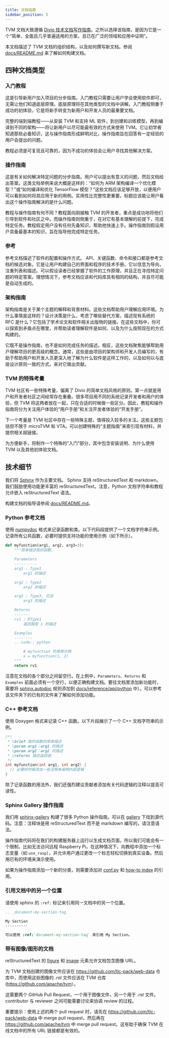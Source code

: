 ```yaml
---
title: 文档指南
sidebar_position: 5
---
```


TVM 文档大致遵循 [Divio 技术文档写作指南](https://documentation.divio.com)。之所以选择该指南，是因为它是一个“简单、全面且几乎普遍适用的方案，且已在广泛的领域和应用中证明”。

本文档描述了 TVM 文档的组织结构，以及如何撰写新文档。参阅 [docs/README.md](https://github.com/apache/tvm/tree/main/docs#build-locally) 来了解如何构建文档。

## 四种文档类型

### 入门教程

这是引导新用户加入项目的分步指南。入门教程只需要让用户学会使用软件即可，无需让他们知道底层原理。底层原理将在其他类型的文档中讲解。入门教程侧重于成功的初体验，它是将新手转变为新用户和开发人员的最重要文档。

完整的端到端教程——从安装 TVM 和支持 ML 软件，到创建和训练模型，再到编译到不同的架构——将让新用户以尽可能最有效的方式来使用 TVM。它让初学者知道那些必备知识，这与操作指南形成鲜明对比，操作指南旨在回答有一定经验的用户会提出的问题。

教程必须是可复现且可靠的，因为不成功的体验会让用户寻找其他解决方案。

### 操作指南

这是有关如何解决特定问题的分步指南。用户可以提出有意义的问题，然后文档给出答案。这类文档举例来说大概是这样的：“如何为 ARM 架构编译一个优化模型？”或“如何编译和优化 TensorFlow 模型？”这些文档应该足够开放，以便用户可以看到如何将其应用于新的用例。实用性比完整性更重要。标题应该能让用户看出这个操作指南解决的是什么问题。

教程与操作指南有何不同？教程面向刚接触 TVM 的开发者，重点是成功地将他们引导到软件和社区之中。而操作指南则侧重于，在对它有基本理解的前提下，完成特定任务。教程假定用户没有任何先备知识，帮助他快速上手。操作指南则假设用户具备最基本的知识，旨在指导他完成特定任务。

### 参考

参考文档描述了软件的配置和操作方式。 API、关键函数、命令和接口都是参考文档的候选对象。它是让用户构建自己的界面和程序的技术手册。它以信息为导向，注重列表和描述。可以假设读者已经掌握了软件的工作原理，并且正在寻找特定问题的特定答案。理想情况下，参考文档应该和代码库具有相同的结构，并且尽可能是自动生成的。

### 架构指南

架构指南是关于某个主题的解释和背景材料。这些文档帮助用户理解应用环境。为什么事情是这样的？设计决策是什么，考虑了哪些替代方案，描述现有系统的 RFC 是什么？它包括了学术论文和软件相关出版物的链接。在这些文档中，你可以探索到矛盾点在哪里，并帮助读者理解软件是如何、以及为什么按照现在的方式构建的。

它既不是操作指南，也不是如何完成任务的描述。相反，这些文档聚焦能够帮助用户理解项目的更高级的概念。通常，这些是由项目的架构师和开发人员编写的，有助于帮助用户和开发人员更深入地了解为什么软件是这样工作的，以及如何以与底层设计原则一致的方式，来对它做出贡献。

### TVM 的特殊考量

TVM 社区有一些特殊考量，偏离了 Divio 的简单文档风格的原则。第一点就是用户和开发者社区之间经常存在重叠。很多项目用不同的系统记录开发者和用户的体验，但 TVM 将这两者放在一起，只在合适的时候做一些区分。因此，教程和操作指南将分为关注用户体验的“用户手册”和关注开发者体验的“开发手册”。

下一个考量是 TVM 社区中存在一些特殊主题，值得投入较多的关注。这些主题包括但不限于 microTVM 和 VTA。可以创建特殊的“主题指南”来索引现有材料，并提供相关超链接。

为方便新手，将制作一个特殊的“入门”部分，其中包含安装说明、为什么使用 TVM 以及其他初体验文档。

## 技术细节

我们将 [Sphinx](http://sphinx-doc.org) 作为主要文档。 Sphinx 支持 reStructuredText 和 markdown。我们鼓励使用功能更丰富的 reStructuredText。注意，Python 文档字符串和教程允许嵌入 reStructuredText 语法。

构建文档的指导请参阅 [docs/README.md](https://github.com/apache/tvm/tree/main/docs#build-locally)。

### Python 参考文档

使用 [numpydoc](https://numpydoc.readthedocs.io/en/latest/) 格式来记录函数和类。以下代码段提供了一个文档字符串示例。记录所有公共函数，必要时提供支持功能的使用示例（如下所示）。

``` python
def myfunction(arg1, arg2, arg3=3):
    """简单描述我的函数。

    Parameters
    ----------
    arg1 : Type1
        arg1 的描述

    arg2 : Type2
        arg2 的描述

    arg3 : Type3, 可选
        arg3 的描述

    Returns
    -------
    rv1 : RType1
        返回类型 1 的描述

    Examples
    --------
    .. code:: python

        # myfunction 的使用示例
        x = myfunction(1, 2)
    """
    return rv1
```

注意在文档的各个部分之间留空行。在上例中，`Parameters`、`Returns` 和 `Examples` 前面必须有一个空行，以便正确构建文档。要往文档里添加新功能时，需要将 [sphinx.autodoc](http://www.sphinx-doc.org/en/master/ext/autodoc.html) 规则添加到 [docs/reference/api/python](https://github.com/apache/tvm/tree/main/docs/reference/api/python) 中）。可以参考该文件夹下的已有的文件来了解如何添加功能。

### C++ 参考文档

使用 Doxygen 格式来记录 C++ 函数。以下片段展示了一个 C++ 文档字符串的示例。

``` c++
/*!
 * \brief 我的函数的简单描述
 * \param arg1：arg1 的描述
 * \param arg2：arg2 的描述
 * \returns 描述返回值
 */
int myfunction(int arg1, int arg2) {
  // 必要的时候添加一些注释来阐明内部逻辑
}
```

除了记录函数的用法外，我们还强烈建议贡献者添加有关代码逻辑的注释以提高可读性。

### Sphinx Gallery 操作指南

我们用 [sphinx-gallery](https://sphinx-gallery.github.io/) 构建了很多 Python 操作指南。可以在 [gallery](https://github.com/apache/tvm/tree/main/gallery) 下找到源代码。注意：注释块是用 reStructuredText 而不是 markdown 编写的，请注意语法。

操作指南代码将在我们的构建服务器上运行以生成文档页面。所以我们可能会有一个限制，比如无法访问远程 Raspberry Pi，在这种情况下，向教程中添加一个标志变量（如 `use_rasp`），并允许用户通过更改一个标志轻松切换到真实设备。然后用已有的环境来演示使用。

如果为操作指南添加一个新的分类，则需要添加对 [conf.py](https://github.com/apache/tvm/tree/main/docs/conf.py) 和 [how-to index](https://github.com/apache/tvm/tree/main/docs/how-to/index.rst) 的引用。

### 引用文档中的另一个位置

请使用 sphinx 的 `:ref:` 标记来引用同一文档中的另一个位置。

``` rst
.. _document-my-section-tag

My Section
----------

可以使用 :ref:`document-my-section-tag` 来引用 My Section。
```

### 带有图像/图形的文档

reStructuredText 的 [figure](https://docutils.sourceforge.io/docs/ref/rst/directives.html#figure) 和 [image](https://docutils.sourceforge.io/docs/ref/rst/directives.html#image) 元素允许文档包含图像 URL。

为 TVM 文档创建的图像文件应该在 <https://github.com/tlc-pack/web-data> 仓库中，而使用这些图像的 *.rst* 文件应该在 TVM 仓库 (<https://github.com/apache/tvm>）。

这需要两个 GitHub Pull Request，一个用于图像文件，另一个用于 *.rst* 文件。contributor 与 reviewer 之间可能需要讨论来协调 review 的过程。

重要提示：使用上述的两个 pull request 时，请先在 <https://github.com/tlc-pack/web-data> 中 merge pull request，然后再在 <https://github.com/apache/tvm> 中 merge pull request。这有助于确保 TVM 在线文档中的所有 URL 链接都是有效的。